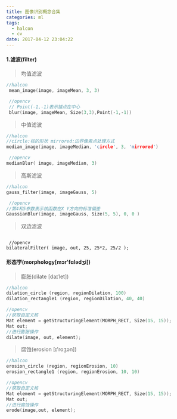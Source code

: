 ```yaml
---
title: 图像识别概念合集
categories: ml
tags:
  - halcon
  - cv
date: 2017-04-12 23:04:22
---
```


#### 1.滤波(filter)
>均值滤波
```c++
//halcon
 mean_image(image, imageMean, 3, 3) 

 //opencv
 // Point(-1,-1)表示锚点在中心
 blur(image, imageMean, Size(3,3),Point(-1,-1))
```
>中值滤波
```c++
//halcon
//circle:核的形状 mirrored:边界像素点处理方式
median_image(image, imageMedian, 'circle', 3, 'mirrored')

 //opencv
medianBlur( image, imageMedian, 3)
```
>高斯滤波
```c++
//halcon
gauss_filter(image, imageGauss, 5) 

 //opencv
//第4和5参数表示核函数在X Y方向的标准偏差
GaussianBlur(image, imageGauss, Size(5, 5), 0, 0 )

```
>双边滤波
```

 //opencv
bilateralFilter( image, out, 25, 25*2, 25/2 );
```

#### 形态学(morphology[mɔr'fɑlədʒi])

>膨胀(dilate [daɪˈlet])
```c++
//halcon
dilation_circle (region, regionDilation, 100)
dilation_rectangle1 (region, regionDilation, 40, 40)

//opencv
//获取自定义核 
Mat element = getStructuringElement(MORPH_RECT, Size(15, 15));  
Mat out;
//进行膨胀操作
dilate(image, out, element);  
```



>腐蚀(erosion [ɪ'roʒən])
```c++
//halcon
erosion_circle (region, regionErosion, 10)
erosion_rectangle1 (region, regionErosion, 10, 10)

//opencv
//获取自定义核  
Mat element = getStructuringElement(MORPH_RECT, Size(15, 15));  
Mat out;  
//进行腐蚀操作  
erode(image,out, element);  
```